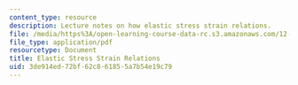 ```yaml
---
content_type: resource
description: Lecture notes on how elastic stress strain relations.
file: /media/https%3A/open-learning-course-data-rc.s3.amazonaws.com/12-002-physics-and-chemistry-of-the-terrestrial-planets-fall-2008/3de914ed72bf62c861855a7b54e19c79_MIT12_002f08_Lec10.pdf
file_type: application/pdf
resourcetype: Document
title: Elastic Stress Strain Relations
uid: 3de914ed-72bf-62c8-6185-5a7b54e19c79
---
```

